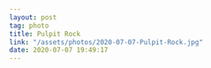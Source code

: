 ```yaml
---
layout: post
tag: photo
title: Pulpit Rock
link: "/assets/photos/2020-07-07-Pulpit-Rock.jpg"
date: 2020-07-07 19:49:17
---
```

